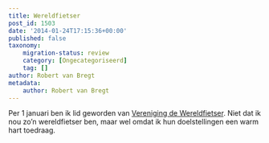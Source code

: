 ```yaml
---
title: Wereldfietser
post_id: 1503
date: '2014-01-24T17:15:36+00:00'
published: false
taxonomy:
    migration-status: review
    category: [Ongecategoriseerd]
    tag: []
author: Robert van Bregt
metadata:
    author: Robert van Bregt
---
```

Per 1 januari ben ik lid geworden van [Vereniging de Wereldfietser](http://www.wereldfietser.nl). Niet dat ik nou zo’n wereldfietser ben, maar wel omdat ik hun doelstellingen een warm hart toedraag.